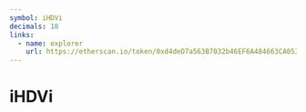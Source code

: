 ```yaml
---
symbol: iHDVi
decimals: 18
links:
  - name: explorer
    url: https://etherscan.io/token/0xd4deD7a563B7032b46EF6A484663CA053ded7E20
---
```


# iHDVi
